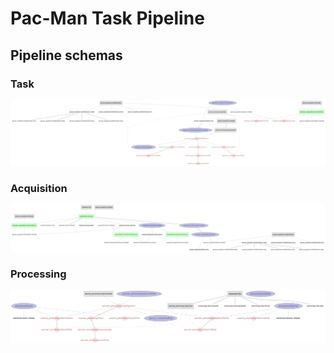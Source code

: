# Pac-Man Task Pipeline

## Pipeline schemas

### Task
![pacman erd](images/pacman_erd.png)

### Acquisition
![pacman acquisition erd](images/pacman_acquisition_erd.png)

### Processing
![pacman processing erd](images/pacman_processing_erd.png)